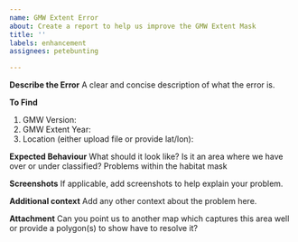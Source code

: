 ```yaml
---
name: GMW Extent Error
about: Create a report to help us improve the GMW Extent Mask
title: ''
labels: enhancement
assignees: petebunting

---
```


**Describe the Error**
A clear and concise description of what the error is.

**To Find**

1. GMW Version: 
2. GMW Extent Year: 
3. Location (either upload file or provide lat/lon):

**Expected Behaviour**
What should it look like? Is it an area where we have over or under classified? Problems within the habitat mask

**Screenshots**
If applicable, add screenshots to help explain your problem.


**Additional context**
Add any other context about the problem here.


**Attachment**
Can you point us to another map which captures this area well or provide a polygon(s) to show have to resolve it?
